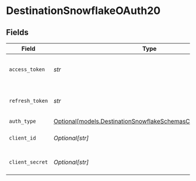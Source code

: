 # DestinationSnowflakeOAuth20


## Fields

| Field                                                                                                                          | Type                                                                                                                           | Required                                                                                                                       | Description                                                                                                                    |
| ------------------------------------------------------------------------------------------------------------------------------ | ------------------------------------------------------------------------------------------------------------------------------ | ------------------------------------------------------------------------------------------------------------------------------ | ------------------------------------------------------------------------------------------------------------------------------ |
| `access_token`                                                                                                                 | *str*                                                                                                                          | :heavy_check_mark:                                                                                                             | Enter you application's Access Token                                                                                           |
| `refresh_token`                                                                                                                | *str*                                                                                                                          | :heavy_check_mark:                                                                                                             | Enter your application's Refresh Token                                                                                         |
| `auth_type`                                                                                                                    | [Optional[models.DestinationSnowflakeSchemasCredentialsAuthType]](../models/destinationsnowflakeschemascredentialsauthtype.md) | :heavy_minus_sign:                                                                                                             | N/A                                                                                                                            |
| `client_id`                                                                                                                    | *Optional[str]*                                                                                                                | :heavy_minus_sign:                                                                                                             | Enter your application's Client ID                                                                                             |
| `client_secret`                                                                                                                | *Optional[str]*                                                                                                                | :heavy_minus_sign:                                                                                                             | Enter your application's Client secret                                                                                         |
